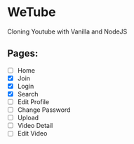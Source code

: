 # WeTube

Cloning Youtube with Vanilla and NodeJS

## Pages:

- [ ] Home
- [x] Join
- [x] Login
- [x] Search
- [ ] Edit Profile
- [ ] Change Password
- [ ] Upload
- [ ] Video Detail
- [ ] Edit Video